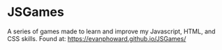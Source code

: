 # JSGames
A series of games made to learn and improve my Javascript, HTML, and CSS skills.
Found at: https://evanphoward.github.io/JSGames/

